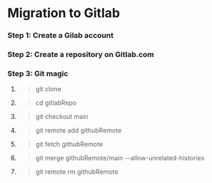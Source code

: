 # Migration to Gitlab
### Step 1: Create a Gilab account
### Step 2: Create a repository on Gitlab.com
### Step 3: Git magic
1. > git clone <url-of-gitLab-repo>
2. > cd gitlabRepo
3. > git checkout main
7. > git remote add githubRemote <url-of-github-repo>
5. > git fetch githubRemote
6. > git merge githubRemote/main --allow-unrelated-histories
7. > git remote rm githubRemote

